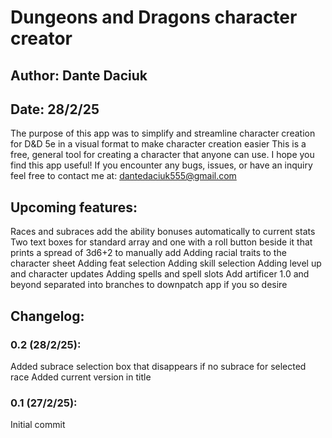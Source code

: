 # Dungeons and Dragons character creator

## Author: Dante Daciuk

## Date: 28/2/25 

The purpose of this app was to simplify and streamline character creation for D&D 5e in a visual format to make character creation easier
This is a free, general tool for creating a character that anyone can use. 
I hope you find this app useful!
If you encounter any bugs, issues, or have an inquiry feel free to contact me at: dantedaciuk555@gmail.com

## Upcoming features:
Races and subraces add the ability bonuses automatically to current stats
Two text boxes for standard array and one with a roll button beside it that prints a spread of 3d6+2 to manually add
Adding racial traits to the character sheet
Adding feat selection
Adding skill selection
Adding level up and character updates
Adding spells and spell slots
Add artificer 
1.0 and beyond separated into branches to downpatch app if you so desire

## Changelog:

### 0.2 (28/2/25): 
Added subrace selection box that disappears if no subrace for selected race
Added current version in title

### 0.1 (27/2/25): 
Initial commit
